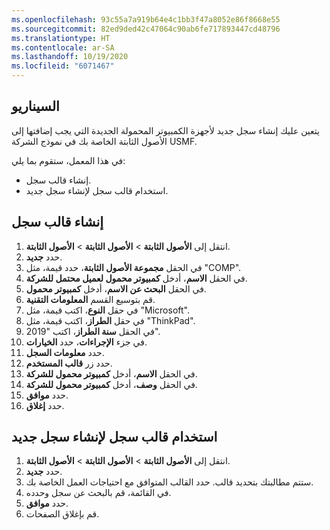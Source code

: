 ```yaml
---
ms.openlocfilehash: 93c55a7a919b64e4c1bb3f47a8052e86f8668e55
ms.sourcegitcommit: 82ed9ded42c47064c90ab6fe717893447cd48796
ms.translationtype: HT
ms.contentlocale: ar-SA
ms.lasthandoff: 10/19/2020
ms.locfileid: "6071467"
---
```

## <a name="scenario"></a>السيناريو

يتعين عليك إنشاء سجل جديد لأجهزة الكمبيوتر المحمولة الجديدة التي يجب إضافتها إلى الأصول الثابتة الخاصة بك في نموذج الشركة USMF. 

في هذا المعمل، ستقوم بما يلي: 

- إنشاء قالب سجل.
- استخدام قالب سجل لإنشاء سجل جديد.

## <a name="create-a-record-template"></a>إنشاء قالب سجل 

1. انتقل إلى **الأصول الثابتة**  > **الأصول الثابتة** > **الأصول الثابتة**.
1. حدد **جديد‎**.
1. في الحقل **مجموعة الأصول الثابتة**، حدد قيمة، مثل "COMP".
1. في الحقل **الاسم**، أدخل **كمبيوتر محمول لعميل محتمل للشركة**.
1. في الحقل **البحث عن الاسم**، أدخل **كمبيوتر محمول**.
1. قم بتوسيع القسم **المعلومات التقنية**.
1. في حقل **النوع**، اكتب قيمة، مثل "Microsoft".
1. في حقل **الطراز**، اكتب قيمة، مثل "ThinkPad".
1. في الحقل **سنة الطراز**، اكتب "2019".
1. في جزء **الإجراءات**، حدد **الخيارات**.
1. حدد **معلومات السجل**.
1. حدد زر **قالب المستخدم**.
1. في الحقل **الاسم**، أدخل **كمبيوتر محمول للشركة**.
1. في الحقل **وصف**، أدخل **كمبيوتر محمول للشركة**.
1. حدد **موافق**.
1. حدد **إغلاق**.

## <a name="use-a-record-template-to-create-a-new-record"></a>استخدام قالب سجل لإنشاء سجل جديد 

1. انتقل إلى **الأصول الثابتة**  > **الأصول الثابتة** > **الأصول الثابتة**.
1. حدد **جديد‎**.
1. ستتم مطالبتك بتحديد قالب. حدد القالب المتوافق مع احتياجات العمل الخاصة بك.
1. في القائمة، قم بالبحث عن سجل وحدده.
1. حدد **موافق**.
2. قم بإغلاق الصفحات.

